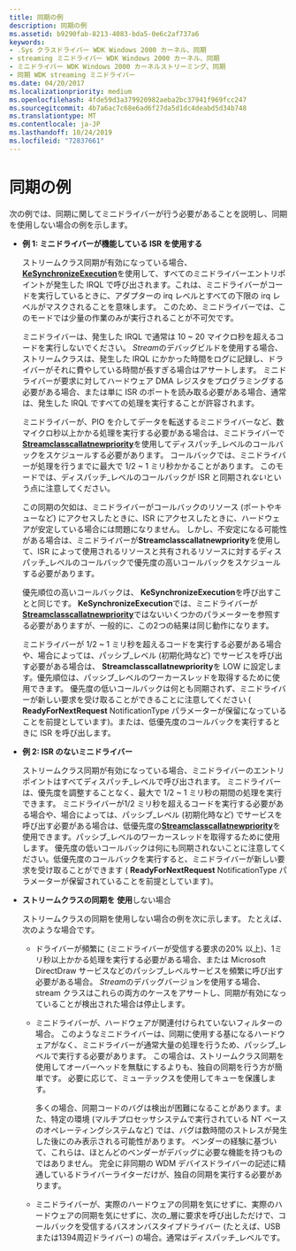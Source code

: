 ```yaml
---
title: 同期の例
description: 同期の例
ms.assetid: b9290fab-8213-4083-bda5-0e6c2af737a6
keywords:
- .Sys クラスドライバー WDK Windows 2000 カーネル、同期
- streaming ミニドライバー WDK Windows 2000 カーネル、同期
- ミニドライバー WDK Windows 2000 カーネルストリーミング、同期
- 同期 WDK streaming ミニドライバー
ms.date: 04/20/2017
ms.localizationpriority: medium
ms.openlocfilehash: 4fde59d3a379920982aeba2bc37941f969fcc247
ms.sourcegitcommit: 4b7a6ac7c68e6ad6f27da5d1dc4deabd5d34b748
ms.translationtype: MT
ms.contentlocale: ja-JP
ms.lasthandoff: 10/24/2019
ms.locfileid: "72837661"
---
```

# <a name="synchronization-examples"></a>同期の例





次の例では、同期に関してミニドライバーが行う必要があることを説明し、同期を使用しない場合の例を示します。

-   **例 1: ミニドライバーが機能している ISR を使用する**

    ストリームクラス同期が有効になっている場合、 [**KeSynchronizeExecution**](https://docs.microsoft.com/windows-hardware/drivers/ddi/wdm/nf-wdm-kesynchronizeexecution)を使用して、すべてのミニドライバーエントリポイントが発生した IRQL で呼び出されます。これは、ミニドライバーがコードを実行しているときに、アダプターの irq レベルとすべての下限の irq レベルがマスクされることを意味します。 このため、ミニドライバーでは、このモードでは少量の作業のみが実行されることが不可欠です。

    ミニドライバーは、発生した IRQL で通常は 10 ~ 20 マイクロ秒を超えるコードを実行しないでください。 *Stream*のデバッグビルドを使用する場合、ストリームクラスは、発生した IRQL にかかった時間をログに記録し、ドライバーがそれに費やしている時間が長すぎる場合はアサートします。 ミニドライバーが要求に対してハードウェア DMA レジスタをプログラミングする必要がある場合、または単に ISR のポートを読み取る必要がある場合、通常は、発生した IRQL ですべての処理を実行することが許容されます。

    ミニドライバーが、PIO を介してデータを転送するミニドライバーなど、数マイクロ秒以上かかる処理を実行する必要がある場合は、ミニドライバーで[**Streamclasscallatnewpriority**](https://docs.microsoft.com/windows-hardware/drivers/ddi/strmini/nf-strmini-streamclasscallatnewpriority)を使用してディスパッチ\_レベルのコールバックをスケジュールする必要があります。 コールバックでは、ミニドライバーが処理を行うまでに最大で 1/2 ~ 1 ミリ秒かかることがあります。 このモードでは、ディスパッチ\_レベルのコールバックが ISR と同期され*ない*という点に注意してください。

    この同期の欠如は、ミニドライバーがコールバックのリソース (ポートやキューなど) にアクセスしたときに、ISR にアクセスしたときに、ハードウェアが安定している場合には問題になりません。 しかし、不安定になる可能性がある場合は、ミニドライバーが**Streamclasscallatnewpriority**を使用して、ISR によって使用されるリソースと共有されるリソースに対するディスパッチ\_レベルのコールバックで優先度の高いコールバックをスケジュールする必要があります。

    優先順位の高いコールバックは、 **KeSynchronizeExecution**を呼び出すことと同じです。 **KeSynchronizeExecution**では、ミニドライバーが[**Streamclasscallatnewpriority**](https://docs.microsoft.com/windows-hardware/drivers/ddi/strmini/nf-strmini-streamclasscallatnewpriority)ではないいくつかのパラメーターを参照する必要がありますが、一般的に、この2つの結果は同じ動作になります。

    ミニドライバーが 1/2 ~ 1 ミリ秒を超えるコードを実行する必要がある場合や、場合によっては、パッシブ\_レベル (初期化時など) でサービスを呼び出す必要がある場合は、 **Streamclasscallatnewpriority**を LOW に設定します。優先順位は、パッシブ\_レベルのワーカースレッドを取得するために使用できます。 優先度の低いコールバックは何とも同期されず、ミニドライバーが新しい要求を受け取ることができることに注意してください ( **ReadyForNextRequest** NotificationType パラメーターが保留になっていることを前提としています)。または、低優先度のコールバックを実行するときに ISR を呼び出します。

-   **例 2: ISR のないミニドライバー**

    ストリームクラス同期が有効になっている場合、ミニドライバーのエントリポイントはすべてディスパッチ\_レベルで呼び出されます。 ミニドライバーは、優先度を調整することなく、最大で 1/2 ~ 1 ミリ秒の期間の処理を実行できます。 ミニドライバーが1/2 ミリ秒を超えるコードを実行する必要がある場合や、場合によっては、パッシブ\_レベル (初期化時など) でサービスを呼び出す必要がある場合は、低優先度の[**Streamclasscallatnewpriority**](https://docs.microsoft.com/windows-hardware/drivers/ddi/strmini/nf-strmini-streamclasscallatnewpriority)を使用できます。パッシブ\_レベルのワーカースレッドを取得するために使用します。 優先度の低いコールバックは何にも同期されないことに注意してください。低優先度のコールバックを実行すると、ミニドライバーが新しい要求を受け取ることができます ( **ReadyForNextRequest** NotificationType パラメーターが保留されていることを前提としています)。

-   **ストリームクラスの同期を** **使用**しない場合

    ストリームクラスの同期を使用しない場合の例を次に示します。 たとえば、次のような場合です。

    -   ドライバーが頻繁に (ミニドライバーが受信する要求の20% 以上)、1ミリ秒以上かかる処理を実行する必要がある場合、または Microsoft DirectDraw サービスなどのパッシブ\_レベルサービスを頻繁に呼び出す必要がある場合。 *Stream*のデバッグバージョンを使用する場合、stream クラスはこれらの両方のケースをアサートし、同期が有効になっていることが検出された場合は停止します。
    -   ミニドライバーが、ハードウェアが関連付けられていないフィルターの場合。 このようなミニドライバーは、同期に使用する基になるハードウェアがなく、ミニドライバーが通常大量の処理を行うため、パッシブ\_レベルで実行する必要があります。 この場合は、ストリームクラス同期を使用してオーバーヘッドを無駄にするよりも、独自の同期を行う方が簡単です。 必要に応じて、ミューテックスを使用してキューを保護します。

        多くの場合、同期コードのバグは検出が困難になることがあります。また、特定の環境 (マルチプロセッサシステムで実行されている NT ベースのオペレーティングシステムなど) では、バグは数時間のストレスが発生した後にのみ表示される可能性があります。 ベンダーの経験に基づいて、これらは、ほとんどのベンダーがデバッグに必要な機能を持つものではありません。 完全に非同期の WDM デバイスドライバーの記述に精通しているドライバーライターだけが、独自の同期を実行する必要があります。

    -   ミニドライバーが、実際のハードウェアの同期を気にせずに、実際のハードウェアの同期を気にせずに、次の\_層に要求を呼び出しただけで、コールバックを受信するバスオンバスタイプドライバー (たとえば、USB または1394周辺ドライバー) の場合。通常はディスパッチ\_レベルです。

 

 




